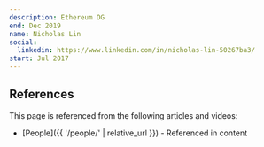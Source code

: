 ```yaml
---
description: Ethereum OG
end: Dec 2019
name: Nicholas Lin
social:
  linkedin: https://www.linkedin.com/in/nicholas-lin-50267ba3/
start: Jul 2017
---
```


## References

This page is referenced from the following articles and videos:

- [People]({{ '/people/' | relative_url }}) - Referenced in content
